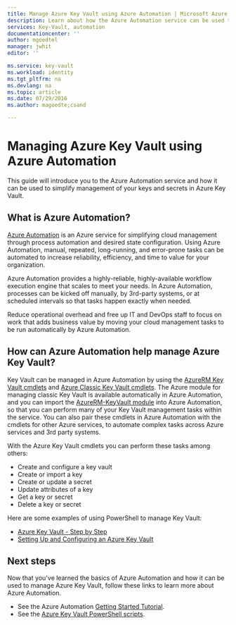 ```yaml
---
title: Manage Azure Key Vault using Azure Automation | Microsoft Azure
description: Learn about how the Azure Automation service can be used to manage Azure Key Vault.
services: Key-Vault, automation
documentationcenter: ''
author: mgoedtel
manager: jwhit
editor: ''

ms.service: key-vault
ms.workload: identity
ms.tgt_pltfrm: na
ms.devlang: na
ms.topic: article
ms.date: 07/29/2016
ms.author: magoedte;csand

---
```

# Managing Azure Key Vault using Azure Automation
This guide will introduce you to the Azure Automation service and how it can be used to simplify management of your keys and secrets in Azure Key Vault.

## What is Azure Automation?
[Azure Automation](../automation/automation-intro.md) is an Azure service for simplifying cloud management through process automation and desired state configuration. Using Azure Automation, manual, repeated, long-running, and error-prone tasks can be automated to increase reliability, efficiency, and time to value for your organization.

Azure Automation provides a highly-reliable, highly-available workflow execution engine that scales to meet your needs. In Azure Automation, processes can be kicked off manually, by 3rd-party systems, or at scheduled intervals so that tasks happen exactly when needed.

Reduce operational overhead and free up IT and DevOps staff to focus on work that adds business value by moving your cloud management tasks to be run automatically by Azure Automation.

## How can Azure Automation help manage Azure Key Vault?
Key Vault can be managed in Azure Automation by using the [AzureRM Key Vault cmdlets](https://www.powershellgallery.com/packages/AzureRM.KeyVault/1.1.4) and [Azure Classic Key Vault cmdlets](https://msdn.microsoft.com/library/azure/dn868052.aspx). The Azure module for managing classic Key Vault is available automatically in Azure Automation, and you can import the [AzureRM-KeyVault module](https://www.powershellgallery.com/packages/AzureRM.KeyVault/1.1.4) into Azure Automation, so that you can perform many of your Key Vault management tasks within the service. You can also pair these cmdlets in Azure Automation with the cmdlets for other Azure services, to automate complex tasks across Azure services and 3rd party systems.

With the Azure Key Vault cmdlets you can perform these tasks among others: 

* Create and configure a key vault
* Create or import a key
* Create or update a secret
* Update attributes of a key
* Get a key or secret
* Delete a key or secret

Here are some examples of using PowerShell to manage Key Vault:  

* [Azure Key Vault - Step by Step](https://blogs.technet.microsoft.com/kv/2015/06/02/azure-key-vault-step-by-step)
* [Setting Up and Configuring an Azure Key Vault](https://www.simple-talk.com/cloud/platform-as-a-service/setting-up-and-configuring-an-azure-key-vault)

## Next steps
Now that you've learned the basics of Azure Automation and how it can be used to manage Azure Key Vault, follow these links to learn more about Azure Automation.

* See the Azure Automation [Getting Started Tutorial](../automation/automation-first-runbook-graphical.md).
* See the [Azure Key Vault PowerShell scripts](https://gallery.technet.microsoft.com/scriptcenter/site/search?query=azure%20key%20vault&f%5B0%5D.Value=azure%20key%20vault&f%5B0%5D.Type=SearchText&ac=5).

